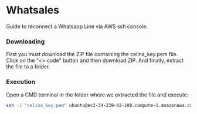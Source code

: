 # Whatsales
Guide to reconnect a Whatsapp Line via AWS ssh console.
### Downloading 
First you must download the ZIP file containing the celina_key.pem file. Click on the "<> code" button and then download ZIP. And finally, extract the file to a folder.
### Execution
Open a CMD terminal in the folder where we extracted the file and execute:
```bash
ssh -i "celina_key.pem" ubuntu@ec2-34-239-42-108.compute-1.amazonaws.com
```
